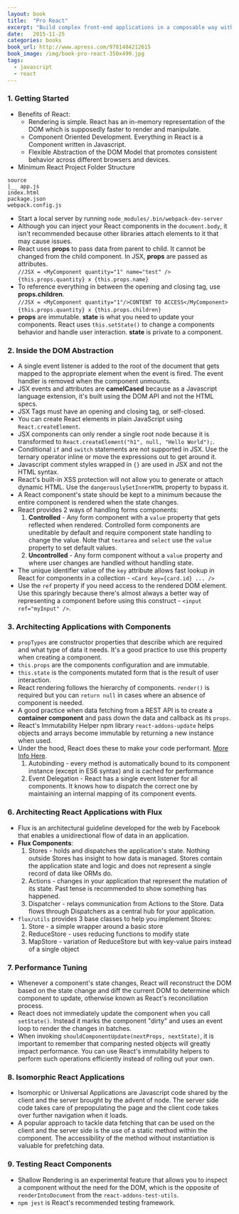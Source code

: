 ```yaml
---
layout: book
title:  "Pro React"
excerpt: "Build complex front-end applications in a composable way with React 15"
date:   2015-11-25
categories: books
book_url: http://www.apress.com/9781484212615
book_image: /img/book-pro-react-350x499.jpg
tags:
  - javascript
  - react
---
```


### 1. Getting Started
* Benefits of React:
    - Rendering is simple. React has an in-memory representation of the DOM which is supposedly faster to render and manipulate.
    - Component Oriented Development. Everything in React is a Component written in Javascript.
    - Flexible Abstraction of the DOM Model that promotes consistent behavior across different browsers and devices.
* Minimum React Project Folder Structure  
```
source  
|__ app.js  
index.html
package.json
webpack.config.js
```

* Start a local server by running `node_modules/.bin/webpack-dev-server`
* Although you can inject your React components in the `document.body`, it isn't recommended because other libraries attach elements to it that may cause issues.
* React uses **props** to pass data from parent to child.  It cannot be changed from the child component. In JSX, **props** are passed as attributes.    
    `//JSX = <MyComponent quantity="1" name="test" />`  
    `{this.props.quantity} x {this.props.name}`
* To reference everything in between the opening and closing tag, use **props.children**.  
    `//JSX = <MyComponent quantity="1"/>CONTENT TO ACCESS</MyComponent>`  
    `{this.props.quantity} x {this.props.children}`
* **props** are immutable. **state** is what you need to update your components.  React uses `this.setState()` to change a components behavior and handle user interaction.  **state** is private to a component.
<p></p>

### 2. Inside the DOM Abstraction
* A single event listener is added to the root of the document that gets mapped to the appropriate element when the event is fired.  The event handler is removed when the component unmounts.
* JSX events and attributes are **camelCased** because as a Javascript language extension, it's built using the DOM API and not the HTML specs.  
* JSX Tags must have an opening and closing tag, or self-closed.
* You can create React elements in plain JavaScript using `React.createElement`.
* JSX components can only render a single root node because it is transformed to `React.createElement("h1", null, "Hello World");`.
* Conditional `if` and `switch` statements are not supported in JSX.  Use the ternary operator inline or move the expressions out to get around it.
* Javascript comment styles wrapped in `{}` are used in JSX and not the HTML syntax.
* React's built-in XSS protection will not allow you to generate or attach dynamic HTML.  Use the `dangerouslySetInnerHTML` property to bypass it.
* A React component's state should be kept to a minimum because the entire component is rendered when the state changes.
* React provides 2 ways of handling forms components:
    1.  **Controlled** - Any form component with a `value` property that gets reflected when rendered.  Controlled form components are uneditable by default and require component state handling to change the value.  Note that `textarea` and `select` use the `value` property to set default values.
    2.  **Uncontrolled** - Any form component without a `value` property and where user changes are handled without handling state.
* The unique identifier value of the `key` attribute allows fast lookup in React for components in a collection - `<Card key={card.id} ... />`
* Use the `ref` property if you need access to the rendered DOM element.  Use this sparingly because there's almost always a better way of representing a component before using this construct - `<input ref="myInput" />`.
<p></p>

### 3. Architecting Applications with Components
* `propTypes` are constructor properties that describe which are required and what type of data it needs.  It's a good practice to use this property when creating a component.
* `this.props` are the components configuration and are immutable.
* `this.state` is the components mutated form that is the result of user interaction.
* React rendering follows the hierarchy of components.  `render()` is required but you can `return null` in cases where an absence of component is needed.
* A good practice when data fetching from a REST API is to create a **container component** and pass down the data and callback as its `props`.
* React's Immutability Helper npm library `react-addons-update` helps objects and arrays become immutable by returning a new instance when used.
* Under the hood, React does these to make your code performant. [More Info Here](https://facebook.github.io/react/docs/interactivity-and-dynamic-uis.html#under-the-hood-autobinding-and-event-delegation).
    1. Autobinding - every method is automatically bound to its component instance (except in ES6 syntax) and is cached for performance
    2. Event Delegation - React has a single event listener for all components. It knows how to dispatch the correct one by maintaining an internal mapping of its component events.
<p></p>

### 6. Architecting React Applications with Flux
* Flux is an architectural guideline developed for the web by Facebook that enables a unidirectional flow of data in an application.
* **Flux Components**:
    1.  Stores - holds and dispatches the application's state.  Nothing outside Stores has insight to how data is managed.  Stores contain the application state and logic and does not represent a single record of data like ORMs do.
    2.  Actions - changes in your application that represent the mutation of its state.  Past tense is recommended to show something has happened.
    3.  Dispatcher - relays communication from Actions to the Store.  Data flows through Dispatchers as a central hub for your application.
* `flux/utils` provides 3 base classes to help you implement Stores:
    1.  Store - a simple wrapper around a basic store
    2.  ReduceStore - uses reducing functions to modify state
    3.  MapStore - variation of ReduceStore but with key-value pairs instead of a single object
<p></p>

### 7. Performance Tuning
* Whenever a component's state changes, React will reconstruct the DOM based on the state change and diff the current DOM to determine which component to update, otherwise known as React's reconciliation process.
* React does not immediately update the component when you call `setState()`.  Instead it marks the component "dirty" and uses an event loop to render the changes in batches.
* When invoking `shouldComponentUpdate(nextProps, nextState)`, it is important to remember that comparing nested objects will greatly impact performance.  You can use React's immutability helpers to perform such operations efficiently instead of rolling out your own.
<p></p>

### 8. Isomorphic React Applications
*  Isomorphic or Universal Applications are Javascript code shared by the client and the server brought by the advent of node.  The server side code takes care of prepopulating the page and the client code takes over further navigation when it loads.
*  A popular approach to tackle data fetching that can be used on the client and the server side is the use of a static method within the component.  The accessibility of the method without instantiation is valuable for prefetching data.
<p></p>

### 9. Testing React Components
* Shallow Rendering is an experimental feature that allows you to inspect a component without the need for the DOM, which is the opposite of `renderIntoDocument` from the `react-addons-test-utils`.
* `npm jest` is React's recommended testing framework.